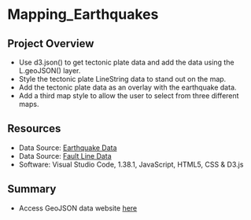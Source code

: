 # Mapping_Earthquakes

## Project Overview

- Use d3.json() to get tectonic plate data and add the data using the L.geoJSON() layer.
- Style the tectonic plate LineString data to stand out on the map.
- Add the tectonic plate data as an overlay with the earthquake data.
- Add a third map style to allow the user to select from three different maps.




## Resources
- Data Source: [Earthquake Data](https://earthquake.usgs.gov/earthquakes/feed/v1.0/summary/all_week.geojson)
- Data Source: [Fault Line Data](https://raw.githubusercontent.com/fraxen/tectonicplates/master/GeoJSON/PB2002_boundaries.json)
- Software: Visual Studio Code, 1.38.1, JavaScript, HTML5, CSS & D3.js

## Summary

- Access GeoJSON data website <a href="https://vrod237.github.io/Mapping_Earthquakes/">here</a>

